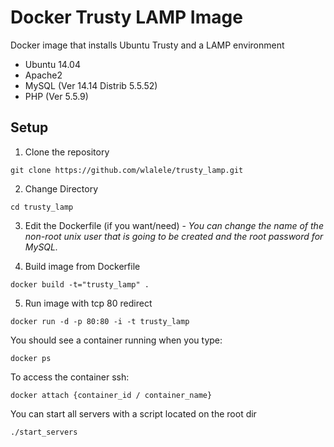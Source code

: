 # Docker Trusty LAMP Image
Docker image that installs Ubuntu Trusty and a LAMP environment
- Ubuntu 14.04
- Apache2
- MySQL (Ver 14.14 Distrib 5.5.52)
- PHP (Ver 5.5.9)

Setup
-----
1. Clone the repository
```
git clone https://github.com/wlalele/trusty_lamp.git
```

2. Change Directory
```
cd trusty_lamp
```

3. Edit the Dockerfile (if you want/need) -
_You can change the name of the non-root unix user that is going to be created and the root password for MySQL._

4. Build image from Dockerfile
```
docker build -t="trusty_lamp" .
```

5. Run image with tcp 80 redirect
```
docker run -d -p 80:80 -i -t trusty_lamp
```

You should see a container running when you type:
```
docker ps
```

To access the container ssh:
```
docker attach {container_id / container_name}
```

You can start all servers with a script located on the root dir
```
./start_servers
```
